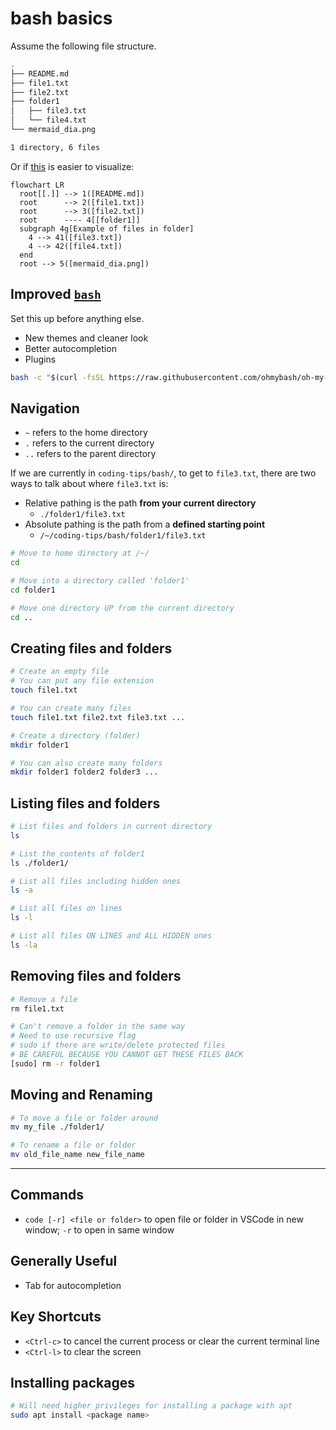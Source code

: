 # bash basics

Assume the following file structure.

```bash
.
├── README.md
├── file1.txt
├── file2.txt
├── folder1
│   ├── file3.txt
│   └── file4.txt
└── mermaid_dia.png

1 directory, 6 files
```

Or if [this](mermaid_dia.png) is easier to visualize:

```mermaid
flowchart LR
  root[[.]] --> 1([README.md])
  root      --> 2([file1.txt])
  root      --> 3([file2.txt])
  root      ---- 4[[folder1]]
  subgraph 4g[Example of files in folder]
    4 --> 41([file3.txt])
    4 --> 42([file4.txt])
  end
  root --> 5([mermaid_dia.png])
```

## Improved [`bash`](https://github.com/ohmybash/oh-my-bash)

Set this up before anything else.

- New themes and cleaner look
- Better autocompletion
- Plugins

```bash
bash -c "$(curl -fsSL https://raw.githubusercontent.com/ohmybash/oh-my-bash/master/tools/install.sh)"
```

## Navigation

- `~` refers to the home directory
- `.` refers to the current directory
- `..` refers to the parent directory

If we are currently in `coding-tips/bash/`, to get to `file3.txt`, there are two ways to talk about where `file3.txt` is:

- Relative pathing is the path **from your current directory**
  - `./folder1/file3.txt`
- Absolute pathing is the path from a **defined starting point**
  - `/~/coding-tips/bash/folder1/file3.txt`

```bash
# Move to home directory at /~/
cd

# Move into a directory called 'folder1'
cd folder1

# Move one directory UP from the current directory
cd ..
```

## Creating files and folders

```bash
# Create an empty file
# You can put any file extension
touch file1.txt

# You can create many files
touch file1.txt file2.txt file3.txt ...

# Create a directory (folder)
mkdir folder1

# You can also create many folders
mkdir folder1 folder2 folder3 ...
```

## Listing files and folders

```bash
# List files and folders in current directory
ls

# List the contents of folder1
ls ./folder1/

# List all files including hidden ones
ls -a

# List all files on lines
ls -l

# List all files ON LINES and ALL HIDDEN ones
ls -la
```

## Removing files and folders

```bash
# Remove a file
rm file1.txt

# Can't remove a folder in the same way
# Need to use recursive flag
# sudo if there are write/delete protected files
# BE CAREFUL BECAUSE YOU CANNOT GET THESE FILES BACK
[sudo] rm -r folder1
```

## Moving and Renaming

```bash
# To move a file or folder around
mv my_file ./folder1/

# To rename a file or folder
mv old_file_name new_file_name
```

---

## Commands

- `code [-r] <file or folder>` to open file or folder in VSCode in new window; `-r` to open in same window

## Generally Useful

- Tab for autocompletion

## Key Shortcuts

- `<Ctrl-c>` to cancel the current process or clear the current terminal line
- `<Ctrl-l>` to clear the screen

## Installing packages

```bash
# Will need higher privileges for installing a package with apt
sudo apt install <package name>
```
